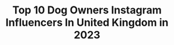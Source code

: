 ---
title: Top 10 Dog Owners Instagram Influencers In United Kingdom in 2023
description: >-
  Find top dog owners Instagram influencers in United Kingdom in 2023. Most popular hashtags: #dogsofinsta #stayhome #dogstagram.
platform: Instagram
hits: 18
text_top: Identify the best Instagram accounts on inBeat.
text_bottom: Our platform has 18 Instagram influencers like this in United Kingdom for you to contact.
profiles:
  - username: "georgina_patient"
    fullname: >-
      GEORGINA PATIENT
    bio: >-
      ✨Fashion | Lifestyle | Beauty 📍Essex/London based 🕊Mother of two boys 🤍Wife 🌭Sausage dog owner For collabs email 💌stylemotherbeat@gmail.com
    location: "United Kingdom"
    followers: 45319
    engagement: 272
    commentsToLikes: 0.292955
    id: ckaoswedotbm30i78pw1ay5lh
    verified: false
    hashtags: "#whatmamaworemonday, #lilycharmed, #letterboxgift, #sustainablestyle"
  - username: "nickyshomeedit"
    fullname: >-
      Nicky X
    bio: >-
      🏡Selling our newbuild and embarking on a renovation project 🐶Mad dog owner ☕️Coffee lover 💖Homewares addict 🇬🇧STH MANCHESTER
    location: "United Kingdom"
    followers: 19092
    engagement: 177
    commentsToLikes: 0.183700
    id: ckaoyo096ib860i7881bz2nt8
    verified: false
    hashtags: "#dogsinmyhouseandhome, #bedroomsofinstagram, #bohodecor, #bedroomgoals"
  - username: "carminedisibio"
    fullname: >-
      Carmine Di Sibio
    bio: >-
      Dad, dog owner, @nygiants fan and @EY_Global Chairman and CEO
    location: "United Kingdom"
    followers: 9405
    engagement: 762
    commentsToLikes: 0.009099
    id: ck137e5bdb37m0i19z5ci9vln
    verified: true
    hashtags: "#bettertogether, #covid19, #betterworkingworld, #happyeaster"
  - username: "spaniellife"
    fullname: >-
      Steph, Sev & Lily
    bio: >-
      🏔 Dog Friendly Travel & Adventure 🐾 Hound & Human Styling 📷 Photography for Dog Brands 🍽 @butternutbox ↡ Dog-Lifestyle Blog
    location: "United Kingdom"
    followers: 29699
    engagement: 345
    commentsToLikes: 0.083657
    id: ck14kdogep0j30i19vm6uxge8
    verified: false
    hashtags: "#dogmum, #dogfriendlycornwall, #covid19, #adventuredog"
  - username: "allaboutlloyd_"
    fullname: >-
      Lloyd + Paz | Dog Lifestyle
    bio: >-
      I’m a hound full of personality & style, living my dream life with my human & partner in crime, Paz I speak Spanglish 📍London 📩 allaboutlloyd@MAIL.com
    location: "United Kingdom"
    followers: 19853
    engagement: 641
    commentsToLikes: 0.040613
    id: ck0tsqodz0bbu0i19e223t5fv
    verified: false
    hashtags: "#levriero, #dognapping, #whippet, #itsadogslife"
  - username: "atlas_thepyr"
    fullname: >-
      Atlas
    bio: >-
      pyrenean mountain dog 🐶 goodboy since 01.01.16 🍼 brother + sister, enzo and aria 🐱🐱 atlasthepyr@gmail.com 💌 london 🇬🇧🐾
    location: "United Kingdom"
    followers: 8462
    engagement: 494
    commentsToLikes: 0.033947
    id: ckaoqugeykgdk0i78994t8ht3
    verified: false
    hashtags: "#bestdogever, #weekend, #tot, #greatpyrenees"
  - username: "cotswold_cottage"
    fullname: >-
      Hannah | Cotswold Cottage
    bio: >-
      A 200 year old Georgian cottage in the Cotswolds Our family home 🔨Current project- the laundry room 📧Cotswold.cottage@outlook.com
    location: "United Kingdom"
    followers: 80487
    engagement: 372
    commentsToLikes: 0.054987
    id: ck134np21xazw0i19xyix43yc
    verified: false
    hashtags: "#countrykitchen, #traditionalhome, #bedroomdecor, #kitchendesign"
  - username: "lexi_the_choc_lab"
    fullname: >-
      Lexi Loo
    bio: >-
      🐾 fun, lovin, grey bearded choc lab!💋 🐾 9 y/o 🎈 🐾 Yorkshire📍🇬🇧 🐾 hip dysplasia diagnosis but still loving life💓 🐾 all brand rep codes in highlights👇🏼
    location: "United Kingdom"
    followers: 5488
    engagement: 731
    commentsToLikes: 0.214020
    id: ckf5tsq7sink80j23s3avau8r
    verified: false
    hashtags: "#halloweendog, #labradorofficial, #chocolatelabsquad, #labs"
  - username: "prowlwithpoppy"
    fullname: >-
      Poppy
    bio: >-
      ↟ || Owner Trained Guide Dog / Autism Assistance Dog ↟ || Assistance dog advocate ↟ || 20+ tasks ↟ || Trick dog ▵ || Essex UK
    location: "United Kingdom"
    followers: 7409
    engagement: 468
    commentsToLikes: 0.194376
    id: ckaoy2laifsmt0i78m1r4du4h
    verified: false
    hashtags: "#rawdogfood, #inspiredbynalamodelsearch, #ownertrainedassistancedog"
  - username: "jordileigh_x"
    fullname: >-
      JORDI LEIGH
    bio: >-
      I like fashion, people and dogs 👗👩🏼‍⚕️🐶 Owner of @fiji_apparel 🌸
    location: "United Kingdom"
    followers: 40459
    engagement: 232
    commentsToLikes: 0.107810
    id: ck5zpznuetnkl0i14wnj0ph8h
    verified: false
    hashtags: "#instadaily, #ad, #picoftheday, #pltstyle"
---